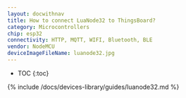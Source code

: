 ```yaml
---
layout: docwithnav
title: How to connect LuaNode32 to ThingsBoard?
category: Microcontrollers
chip: esp32
connectivity: HTTP, MQTT, WIFI, Bluetooth, BLE
vendor: NodeMCU
deviceImageFileName: luanode32.jpg
---
```


* TOC
{:toc}

{% include /docs/devices-library/guides/luanode32.md %}
